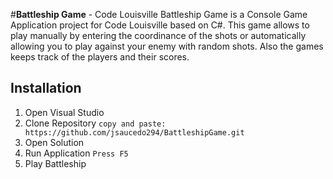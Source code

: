 #**Battleship Game** - Code Louisville
Battleship Game is a Console Game Application project for Code Louisville based on C#.
This game allows to play manually by entering the coordinance of the shots or automatically allowing you to play against your enemy with random shots. Also the games  keeps track of the players and their scores. 
 
## Installation
1. Open Visual Studio
2. Clone Repository
`copy and paste: https://github.com/jsaucedo294/BattleshipGame.git`
3. Open Solution
4. Run Application
`Press F5`
6. Play Battleship
